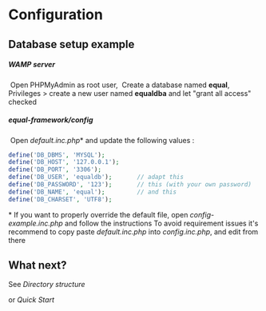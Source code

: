 # Configuration



## Database setup example

##### WAMP server
​	Open PHPMyAdmin as root user,
​	Create a database named **equal**,
​	Privileges > create a new user named **equaldba** and let "grant all access" checked

##### equal-framework/config
​	Open *default.inc.php*\* and update the following values :
```php
define('DB_DBMS', 'MYSQL'); 
define('DB_HOST', '127.0.0.1'); 
define('DB_PORT', '3306'); 
define('DB_USER', 'equaldb'); 	   	// adapt this
define('DB_PASSWORD', '123');  		// this (with your own password)
define('DB_NAME', 'equal');   		// and this
define('DB_CHARSET', 'UTF8'); 
```

\* If you want to properly override the default file, open *config-example.inc.php* and follow the instructions
To avoid requirement issues it's recommend to copy paste *default.inc.php* into *config.inc.php*, and edit from there



## What next?

See *Directory structure*

or *Quick Start*
